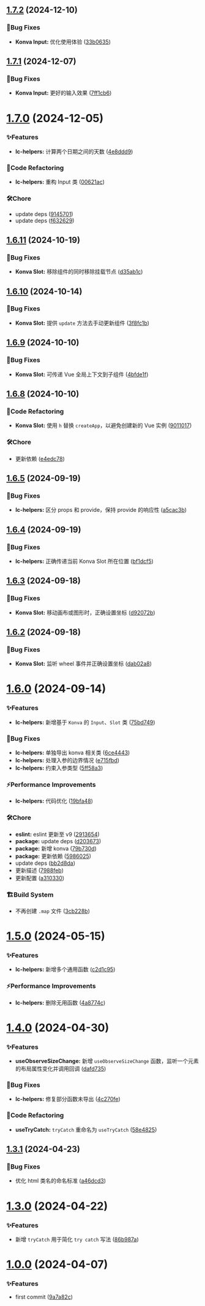 ## [1.7.2](https://github.com/Noah-Ywh/lc-library/compare/v1.7.1...v1.7.2) (2024-12-10)

### 🐛Bug Fixes

* **Konva Input:** 优化使用体验 ([33b0635](https://github.com/Noah-Ywh/lc-library/commit/33b06351f67e975141189240b48faadb2aae7bb7))

## [1.7.1](https://github.com/Noah-Ywh/lc-library/compare/v1.7.0...v1.7.1) (2024-12-07)

### 🐛Bug Fixes

* **Konva Input:** 更好的输入效果 ([7ff1cb6](https://github.com/Noah-Ywh/lc-library/commit/7ff1cb6ebb0eec81a1630957661c714bcec8efc1))

# [1.7.0](https://github.com/Noah-Ywh/lc-library/compare/v1.6.11...v1.7.0) (2024-12-05)

### ✨Features

* **lc-helpers:** 计算两个日期之间的天数 ([4e8ddd9](https://github.com/Noah-Ywh/lc-library/commit/4e8ddd9a0a3cc8208a0ffefe2561a6605b80c952))

### 🔨Code Refactoring

* **lc-helpers:** 重构 Input 类 ([00621ac](https://github.com/Noah-Ywh/lc-library/commit/00621ace7a6743a194a1948a449b61989f2dbc62))

### 🛠️Chore

* update deps ([9145701](https://github.com/Noah-Ywh/lc-library/commit/9145701b02501b33313e4dd9f88da203212dbd5c))
* update deps ([f632629](https://github.com/Noah-Ywh/lc-library/commit/f632629f212b245a2f0107c2344b7cf85018b551))

## [1.6.11](https://github.com/Noah-Ywh/lc-library/compare/v1.6.10...v1.6.11) (2024-10-19)

### 🐛Bug Fixes

* **Konva Slot:** 移除组件的同时移除挂载节点 ([d35ab1c](https://github.com/Noah-Ywh/lc-library/commit/d35ab1c862aaf4971fe3b2229a6cd90003e4f673))

## [1.6.10](https://github.com/Noah-Ywh/lc-library/compare/v1.6.9...v1.6.10) (2024-10-14)

### 🐛Bug Fixes

* **Konva Slot:** 提供 `update` 方法去手动更新组件 ([3f8fc1b](https://github.com/Noah-Ywh/lc-library/commit/3f8fc1b015d2750fa69588c0f934307f09b49c7a))

## [1.6.9](https://github.com/Noah-Ywh/lc-library/compare/v1.6.8...v1.6.9) (2024-10-10)

### 🐛Bug Fixes

* **Konva Slot:** 可传递 Vue 全局上下文到子组件 ([4bfde1f](https://github.com/Noah-Ywh/lc-library/commit/4bfde1f7a36b3b2772d04d1d48ee587581c4dc3f))

## [1.6.8](https://github.com/Noah-Ywh/lc-library/compare/v1.6.7...v1.6.8) (2024-10-10)

### 🔨Code Refactoring

* **Konva Slot:** 使用 `h` 替换 `createApp`，以避免创建新的 Vue 实例 ([9011017](https://github.com/Noah-Ywh/lc-library/commit/9011017fcbbbc3398ef3e0bd86eaa442941e4222))

### 🛠️Chore

* 更新依赖 ([e4edc78](https://github.com/Noah-Ywh/lc-library/commit/e4edc78efadc3e85092822f618a3198961990288))

## [1.6.5](https://github.com/Noah-Ywh/lc-library/compare/v1.6.4...v1.6.5) (2024-09-19)

### 🐛Bug Fixes

* **lc-helpers:** 区分 props 和 provide，保持 provide 的响应性 ([a5cac3b](https://github.com/Noah-Ywh/lc-library/commit/a5cac3bbadf02bdcf3d5cbe4ef28e7b2fb95a9ed))

## [1.6.4](https://github.com/Noah-Ywh/lc-library/compare/v1.6.3...v1.6.4) (2024-09-19)

### 🐛Bug Fixes

* **lc-helpers:** 正确传递当前 Konva Slot 所在位置 ([bf1dcf5](https://github.com/Noah-Ywh/lc-library/commit/bf1dcf502636c7ba0fc49d4bb4a0b8655a4091d2))

## [1.6.3](https://github.com/Noah-Ywh/lc-library/compare/v1.6.2...v1.6.3) (2024-09-18)

### 🐛Bug Fixes

* **Konva Slot:** 移动画布或图形时，正确设置坐标 ([d92072b](https://github.com/Noah-Ywh/lc-library/commit/d92072b197b3cd99edb5ff904a6837923ae6cf9a))

## [1.6.2](https://github.com/Noah-Ywh/lc-library/compare/v1.6.1...v1.6.2) (2024-09-18)

### 🐛Bug Fixes

* **Konva Slot:** 监听 wheel 事件并正确设置坐标 ([dab02a8](https://github.com/Noah-Ywh/lc-library/commit/dab02a8b4c48073c1312f6f68cc8bab38bebcf28))

# [1.6.0](https://github.com/Noah-Ywh/lc-library/compare/v1.5.0...v1.6.0) (2024-09-14)

### ✨Features

* **lc-helpers:** 新增基于 `Konva` 的 `Input`、`Slot` 类 ([75bd749](https://github.com/Noah-Ywh/lc-library/commit/75bd749e0784f35da2f0715f21473a123771684e))

### 🐛Bug Fixes

* **lc-helpers:** 单独导出 konva 相关类 ([6ce4443](https://github.com/Noah-Ywh/lc-library/commit/6ce444384ab08966da9ea047d9f78356c01b208d))
* **lc-helpers:** 处理入参的边界情况 ([e715fbd](https://github.com/Noah-Ywh/lc-library/commit/e715fbd2f2910dbfe81f17e0464cf7c6ea803a6c))
* **lc-helpers:** 约束入参类型 ([5ff58a3](https://github.com/Noah-Ywh/lc-library/commit/5ff58a31562e60022cf6a3bf01a11f360def50d5))

### ⚡Performance Improvements

* **lc-helpers:** 代码优化 ([19bfa48](https://github.com/Noah-Ywh/lc-library/commit/19bfa48e3ef8284b31158bdee652c88831547a07))

### 🛠️Chore

* **eslint:** eslint 更新至 v9 ([2913654](https://github.com/Noah-Ywh/lc-library/commit/2913654ccc6923f24e3b2056c03eaec1e97317e2))
* **package:** update deps ([d203673](https://github.com/Noah-Ywh/lc-library/commit/d20367378a8231e4576f9004644107faf48ed954))
* **package:** 新增 konva ([79b730d](https://github.com/Noah-Ywh/lc-library/commit/79b730df7ad0a1a5fce692e643899fda7f12d801))
* **package:** 更新依赖 ([5986025](https://github.com/Noah-Ywh/lc-library/commit/598602578bf901c0d4332f55f148131862f48cb7))
* update deps ([bb2d8da](https://github.com/Noah-Ywh/lc-library/commit/bb2d8dabfa8f99fa79c578bff339bc7c508ff907))
* 更新描述 ([7988feb](https://github.com/Noah-Ywh/lc-library/commit/7988feb10e3b06d7689a150458587e156ab5f4b8))
* 更新配置 ([a310330](https://github.com/Noah-Ywh/lc-library/commit/a310330642435973d6eea57ccec1228455f64127))

### 🏗️Build System

* 不再创建 `.map` 文件 ([3cb228b](https://github.com/Noah-Ywh/lc-library/commit/3cb228be0cd25b1229421ff8b6269d2156036551))

# [1.5.0](https://github.com/Noah-Ywh/lc-library/compare/v1.4.0...v1.5.0) (2024-05-15)

### ✨Features

* **lc-helpers:** 新增多个通用函数 ([c2d1c95](https://github.com/Noah-Ywh/lc-library/commit/c2d1c952e3bb8488f4decd2975a4fcde08cb9af8))

### ⚡Performance Improvements

* **lc-helpers:** 删除无用函数 ([4a8774c](https://github.com/Noah-Ywh/lc-library/commit/4a8774c3dfcd9bbb2eacb32de41e35cac94f9b64))

# [1.4.0](https://github.com/Noah-Ywh/lc-library/compare/v1.3.1...v1.4.0) (2024-04-30)

### ✨Features

* **useObserveSizeChange:** 新增 `useObserveSizeChange` 函数，监听一个元素的布局属性变化并调用回调 ([dafd735](https://github.com/Noah-Ywh/lc-library/commit/dafd735843b42da2d5c392267b9c0c50c7204a10))

### 🐛Bug Fixes

* **lc-helpers:** 修复部分函数未导出 ([4c270fe](https://github.com/Noah-Ywh/lc-library/commit/4c270fee9bf99d2c8646e2eb3aaba8e37b75982d))

### 🔨Code Refactoring

* **useTryCatch:** `tryCatch` 重命名为 `useTryCatch` ([58e4825](https://github.com/Noah-Ywh/lc-library/commit/58e4825a1b586a06498c6b2bed5a519602c21ca4))

## [1.3.1](https://github.com/Noah-Ywh/lc-library/compare/v1.3.0...v1.3.1) (2024-04-23)

### 🐛Bug Fixes

* 优化 html 类名的命名标准 ([a46dcd3](https://github.com/Noah-Ywh/lc-library/commit/a46dcd3f49a4e379da51cf1bb589d0cd3005434b))

# [1.3.0](https://github.com/Noah-Ywh/lc-library/compare/v1.2.0...v1.3.0) (2024-04-22)

### ✨Features

* 新增 `tryCatch` 用于简化 `try catch` 写法 ([86b987a](https://github.com/Noah-Ywh/lc-library/commit/86b987a4c39bd9a9c6ff8776d94ee4d30608e7a8))

# [1.0.0](https://github.com/Noah-Ywh/lc-library/compare/9a7a82cbf946e9a1d2a0382dd09f78a4f239a321...v1.0.0) (2024-04-07)

### ✨Features

* first commit ([9a7a82c](https://github.com/Noah-Ywh/lc-library/commit/9a7a82cbf946e9a1d2a0382dd09f78a4f239a321))

